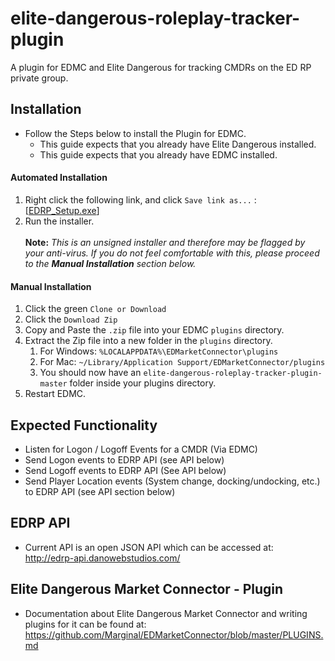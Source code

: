 # elite-dangerous-roleplay-tracker-plugin
A plugin for EDMC and Elite Dangerous for tracking CMDRs on the ED RP private group.

## Installation
* Follow the Steps below to install the Plugin for EDMC.
    * This guide expects that you already have Elite Dangerous installed.
    * This guide expects that you already have EDMC installed.

#### Automated Installation
1. Right click the following link, and click `Save link as...` : \[[EDRP_Setup.exe](../blob/master/latest/EDRP_Setup.exe)\]
2. Run the installer.
<br><br>
**Note:** *This is an unsigned installer and therefore may be flagged by your anti-virus. If you do not feel comfortable with this, please proceed to the **Manual Installation** section below.*

#### Manual Installation
1. Click the green `Clone or Download`
2. Click the `Download Zip`
3. Copy and Paste the `.zip` file into your EDMC `plugins` directory.
4. Extract the Zip file into a new folder in the `plugins` directory.
    1. For Windows: `%LOCALAPPDATA%\EDMarketConnector\plugins`
    2. For Mac: `~/Library/Application Support/EDMarketConnector/plugins`
    3. You should now have an `elite-dangerous-roleplay-tracker-plugin-master` folder inside your plugins directory.
5. Restart EDMC.

## Expected Functionality
* Listen for Logon / Logoff Events for a CMDR (Via EDMC)
* Send Logon events to EDRP API (see API below)
* Send Logoff events to EDRP API (See API below)
* Send Player Location events (System change, docking/undocking, etc.) to EDRP API (see API section below)

## EDRP API

* Current API is an open JSON API which can be accessed at:<br>
http://edrp-api.danowebstudios.com/

## Elite Dangerous Market Connector - Plugin
* Documentation about Elite Dangerous Market Connector and writing plugins for it can be found at:<br>
https://github.com/Marginal/EDMarketConnector/blob/master/PLUGINS.md
